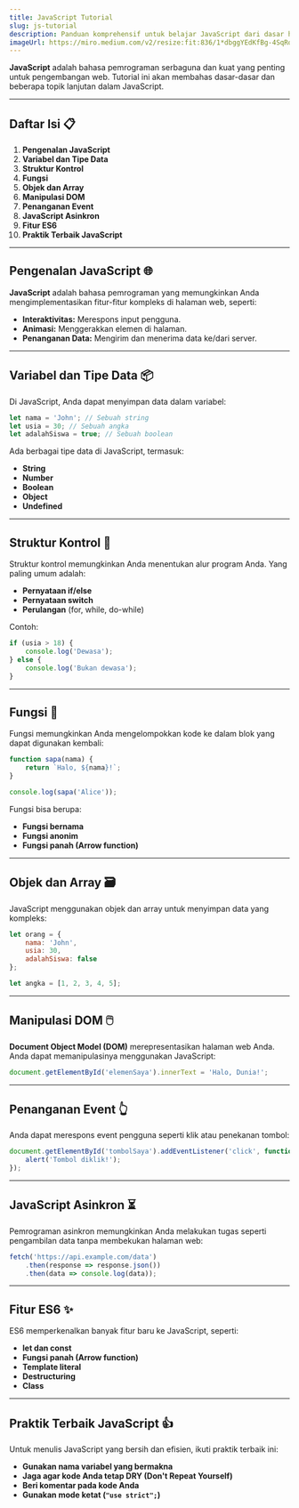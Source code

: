```yaml
---
title: JavaScript Tutorial
slug: js-tutorial
description: Panduan komprehensif untuk belajar JavaScript dari dasar hingga topik lanjutan.
imageUrl: https://miro.medium.com/v2/resize:fit:836/1*dbggYEdKfBg-4SqRqrkFow.png
---
```

**JavaScript** adalah bahasa pemrograman serbaguna dan kuat yang penting untuk pengembangan web. Tutorial ini akan membahas dasar-dasar dan beberapa topik lanjutan dalam JavaScript.

-----

## Daftar Isi 📋

1.  **Pengenalan JavaScript**
2.  **Variabel dan Tipe Data**
3.  **Struktur Kontrol**
4.  **Fungsi**
5.  **Objek dan Array**
6.  **Manipulasi DOM**
7.  **Penanganan Event**
8.  **JavaScript Asinkron**
9.  **Fitur ES6**
10. **Praktik Terbaik JavaScript**

-----

## Pengenalan JavaScript 🌐

**JavaScript** adalah bahasa pemrograman yang memungkinkan Anda mengimplementasikan fitur-fitur kompleks di halaman web, seperti:

  - **Interaktivitas:** Merespons input pengguna.
  - **Animasi:** Menggerakkan elemen di halaman.
  - **Penanganan Data:** Mengirim dan menerima data ke/dari server.

-----

## Variabel dan Tipe Data 📦

Di JavaScript, Anda dapat menyimpan data dalam variabel:

```javascript
let nama = 'John'; // Sebuah string
let usia = 30; // Sebuah angka
let adalahSiswa = true; // Sebuah boolean
```

Ada berbagai tipe data di JavaScript, termasuk:

  - **String**
  - **Number**
  - **Boolean**
  - **Object**
  - **Undefined**

-----

## Struktur Kontrol 🚦

Struktur kontrol memungkinkan Anda menentukan alur program Anda. Yang paling umum adalah:

  - **Pernyataan if/else**
  - **Pernyataan switch**
  - **Perulangan** (for, while, do-while)

Contoh:

```javascript
if (usia > 18) {
    console.log('Dewasa');
} else {
    console.log('Bukan dewasa');
}
```

-----

## Fungsi 🧩

Fungsi memungkinkan Anda mengelompokkan kode ke dalam blok yang dapat digunakan kembali:

```javascript
function sapa(nama) {
    return `Halo, ${nama}!`;
}

console.log(sapa('Alice'));
```

Fungsi bisa berupa:

  - **Fungsi bernama**
  - **Fungsi anonim**
  - **Fungsi panah (Arrow function)**

-----

## Objek dan Array 🗃️

JavaScript menggunakan objek dan array untuk menyimpan data yang kompleks:

```javascript
let orang = {
    nama: 'John',
    usia: 30,
    adalahSiswa: false
};

let angka = [1, 2, 3, 4, 5];
```

-----

## Manipulasi DOM 🖱️

**Document Object Model (DOM)** merepresentasikan halaman web Anda. Anda dapat memanipulasinya menggunakan JavaScript:

```javascript
document.getElementById('elemenSaya').innerText = 'Halo, Dunia!';
```

-----

## Penanganan Event 👆

Anda dapat merespons event pengguna seperti klik atau penekanan tombol:

```javascript
document.getElementById('tombolSaya').addEventListener('click', function() {
    alert('Tombol diklik!');
});
```

-----

## JavaScript Asinkron ⏳

Pemrograman asinkron memungkinkan Anda melakukan tugas seperti pengambilan data tanpa membekukan halaman web:

```javascript
fetch('https://api.example.com/data')
    .then(response => response.json())
    .then(data => console.log(data));
```

-----

## Fitur ES6 ✨

ES6 memperkenalkan banyak fitur baru ke JavaScript, seperti:

  - **let dan const**
  - **Fungsi panah (Arrow function)**
  - **Template literal**
  - **Destructuring**
  - **Class**

-----

## Praktik Terbaik JavaScript 👍

Untuk menulis JavaScript yang bersih dan efisien, ikuti praktik terbaik ini:

  - **Gunakan nama variabel yang bermakna**
  - **Jaga agar kode Anda tetap DRY (Don't Repeat Yourself)**
  - **Beri komentar pada kode Anda**
  - **Gunakan mode ketat (`"use strict";`)**
